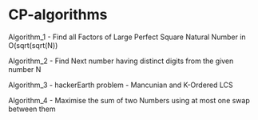 # CP-algorithms

Algorithm_1 -  Find all Factors of Large Perfect Square Natural Number in O(sqrt(sqrt(N))

Algorithm_2 -  Find Next number having distinct digits from the given number N

Algorithm_3 -  hackerEarth problem - Mancunian and K-Ordered LCS

Algorithm_4 - Maximise the sum of two Numbers using at most one swap between them

